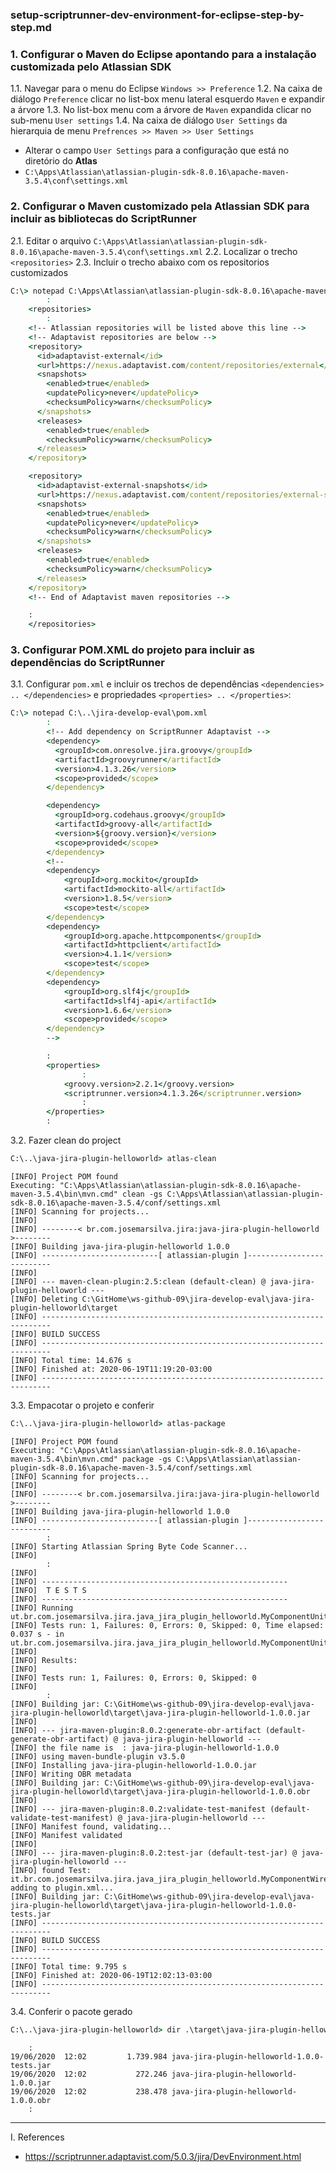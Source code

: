 ### setup-scriptrunner-dev-environment-for-eclipse-step-by-step.md


### 1. Configurar o Maven do Eclipse apontando para a instalação customizada pelo Atlassian SDK

1.1. Navegar para o menu do Eclipse `Windows >> Preference`
1.2. Na caixa de diálogo `Preference` clicar no list-box menu lateral esquerdo `Maven` e expandir a árvore
1.3. No list-box menu com a árvore de `Maven` expandida clicar no sub-menu `User settings`
1.4. Na caixa de diálogo `User Settings` da hierarquia de menu `Prefrences >> Maven >> User Settings`
  * Alterar o campo `User Settings` para a configuração que está no diretório do **Atlas**
  * `C:\Apps\Atlassian\atlassian-plugin-sdk-8.0.16\apache-maven-3.5.4\conf\settings.xml`



### 2. Configurar o Maven customizado pela Atlassian SDK para incluir as bibliotecas do ScriptRunner

2.1. Editar o arquivo `C:\Apps\Atlassian\atlassian-plugin-sdk-8.0.16\apache-maven-3.5.4\conf\settings.xml`
2.2. Localizar o trecho `<repositories>`
2.3. Incluir o trecho abaixo com os repositorios customizados

```cmd
C:\> notepad C:\Apps\Atlassian\atlassian-plugin-sdk-8.0.16\apache-maven-3.5.4\conf\settings.xml
		:
	<repositories>
		:
    <!-- Atlassian repositories will be listed above this line -->
    <!-- Adaptavist repositories are below -->
    <repository>
      <id>adaptavist-external</id>
      <url>https://nexus.adaptavist.com/content/repositories/external</url>
      <snapshots>
        <enabled>true</enabled>
        <updatePolicy>never</updatePolicy>
        <checksumPolicy>warn</checksumPolicy>
      </snapshots>
      <releases>
        <enabled>true</enabled>
        <checksumPolicy>warn</checksumPolicy>
      </releases>
    </repository>

    <repository>
      <id>adaptavist-external-snapshots</id>
      <url>https://nexus.adaptavist.com/content/repositories/external-snapshots</url>
      <snapshots>
        <enabled>true</enabled>
        <updatePolicy>never</updatePolicy>
        <checksumPolicy>warn</checksumPolicy>
      </snapshots>
      <releases>
        <enabled>true</enabled>
        <checksumPolicy>warn</checksumPolicy>
      </releases>
    </repository>
    <!-- End of Adaptavist maven repositories -->

	:
	</repositories>
```

### 3. Configurar POM.XML do projeto para incluir as dependências do ScriptRunner

3.1. Configurar `pom.xml` e incluir os trechos de dependências `<dependencies> .. </dependencies>` e propriedades `<properties> .. </properties>`:

```cmd
C:\> notepad C:\..\jira-develop-eval\pom.xml
		:
    	<!-- Add dependency on ScriptRunner Adaptavist -->
		<dependency>
		  <groupId>com.onresolve.jira.groovy</groupId>
		  <artifactId>groovyrunner</artifactId>
		  <version>4.1.3.26</version>
		  <scope>provided</scope>
		</dependency>

		<dependency>
		  <groupId>org.codehaus.groovy</groupId>
		  <artifactId>groovy-all</artifactId>
		  <version>${groovy.version}</version>
		  <scope>provided</scope>
		</dependency>
        <!--
        <dependency>
            <groupId>org.mockito</groupId>
            <artifactId>mockito-all</artifactId>
            <version>1.8.5</version>
            <scope>test</scope>
        </dependency>
        <dependency>
            <groupId>org.apache.httpcomponents</groupId>
            <artifactId>httpclient</artifactId>
            <version>4.1.1</version>
            <scope>test</scope>
        </dependency>
        <dependency>
            <groupId>org.slf4j</groupId>
            <artifactId>slf4j-api</artifactId>
            <version>1.6.6</version>
            <scope>provided</scope>
        </dependency>
        -->

		:
		<properties>
				:
			<groovy.version>2.2.1</groovy.version>
			<scriptrunner.version>4.1.3.26</scriptrunner.version>
				:
		</properties>
		:
```

3.2. Fazer clean do project

```cmd
C:\..\java-jira-plugin-helloworld> atlas-clean
```

```console
[INFO] Project POM found
Executing: "C:\Apps\Atlassian\atlassian-plugin-sdk-8.0.16\apache-maven-3.5.4\bin\mvn.cmd" clean -gs C:\Apps\Atlassian\atlassian-plugin-sdk-8.0.16\apache-maven-3.5.4/conf/settings.xml
[INFO] Scanning for projects...
[INFO]
[INFO] --------< br.com.josemarsilva.jira:java-jira-plugin-helloworld >--------
[INFO] Building java-jira-plugin-helloworld 1.0.0
[INFO] --------------------------[ atlassian-plugin ]--------------------------
[INFO]
[INFO] --- maven-clean-plugin:2.5:clean (default-clean) @ java-jira-plugin-helloworld ---
[INFO] Deleting C:\GitHome\ws-github-09\jira-develop-eval\java-jira-plugin-helloworld\target
[INFO] ------------------------------------------------------------------------
[INFO] BUILD SUCCESS
[INFO] ------------------------------------------------------------------------
[INFO] Total time: 14.676 s
[INFO] Finished at: 2020-06-19T11:19:20-03:00
[INFO] ------------------------------------------------------------------------
```

3.3. Empacotar o projeto e conferir

```cmd
C:\..\java-jira-plugin-helloworld> atlas-package
```

```console
[INFO] Project POM found
Executing: "C:\Apps\Atlassian\atlassian-plugin-sdk-8.0.16\apache-maven-3.5.4\bin\mvn.cmd" package -gs C:\Apps\Atlassian\atlassian-plugin-sdk-8.0.16\apache-maven-3.5.4/conf/settings.xml
[INFO] Scanning for projects...
[INFO]
[INFO] --------< br.com.josemarsilva.jira:java-jira-plugin-helloworld >--------
[INFO] Building java-jira-plugin-helloworld 1.0.0
[INFO] --------------------------[ atlassian-plugin ]--------------------------
		:
[INFO] Starting Atlassian Spring Byte Code Scanner...
[INFO]
		:
[INFO]
[INFO] -------------------------------------------------------
[INFO]  T E S T S
[INFO] -------------------------------------------------------
[INFO] Running ut.br.com.josemarsilva.jira.java_jira_plugin_helloworld.MyComponentUnitTest
[INFO] Tests run: 1, Failures: 0, Errors: 0, Skipped: 0, Time elapsed: 0.037 s - in ut.br.com.josemarsilva.jira.java_jira_plugin_helloworld.MyComponentUnitTest
[INFO]
[INFO] Results:
[INFO]
[INFO] Tests run: 1, Failures: 0, Errors: 0, Skipped: 0
[INFO]
		:
[INFO] Building jar: C:\GitHome\ws-github-09\jira-develop-eval\java-jira-plugin-helloworld\target\java-jira-plugin-helloworld-1.0.0.jar
[INFO]
[INFO] --- jira-maven-plugin:8.0.2:generate-obr-artifact (default-generate-obr-artifact) @ java-jira-plugin-helloworld ---
[INFO] the file name is  : java-jira-plugin-helloworld-1.0.0
[INFO] using maven-bundle-plugin v3.5.0
[INFO] Installing java-jira-plugin-helloworld-1.0.0.jar
[INFO] Writing OBR metadata
[INFO] Building jar: C:\GitHome\ws-github-09\jira-develop-eval\java-jira-plugin-helloworld\target\java-jira-plugin-helloworld-1.0.0.obr
[INFO]
[INFO] --- jira-maven-plugin:8.0.2:validate-test-manifest (default-validate-test-manifest) @ java-jira-plugin-helloworld ---
[INFO] Manifest found, validating...
[INFO] Manifest validated
[INFO]
[INFO] --- jira-maven-plugin:8.0.2:test-jar (default-test-jar) @ java-jira-plugin-helloworld ---
[INFO] found Test: it.br.com.josemarsilva.jira.java_jira_plugin_helloworld.MyComponentWiredTest, adding to plugin.xml...
[INFO] Building jar: C:\GitHome\ws-github-09\jira-develop-eval\java-jira-plugin-helloworld\target\java-jira-plugin-helloworld-1.0.0-tests.jar
[INFO] ------------------------------------------------------------------------
[INFO] BUILD SUCCESS
[INFO] ------------------------------------------------------------------------
[INFO] Total time: 9.795 s
[INFO] Finished at: 2020-06-19T12:02:13-03:00
[INFO] ------------------------------------------------------------------------
```

3.4. Conferir o pacote gerado

```cmd
C:\..\java-jira-plugin-helloworld> dir .\target\java-jira-plugin-helloworld*
```

```console
	:
19/06/2020  12:02         1.739.984 java-jira-plugin-helloworld-1.0.0-tests.jar
19/06/2020  12:02           272.246 java-jira-plugin-helloworld-1.0.0.jar
19/06/2020  12:02           238.478 java-jira-plugin-helloworld-1.0.0.obr
	:
```

---

I. References
* https://scriptrunner.adaptavist.com/5.0.3/jira/DevEnvironment.html
